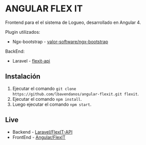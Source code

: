 # ANGULAR FLEX IT
Frontend para el el sistema de Logueo, desarrollado en Angular 4.

Plugin utilizados:
* Ngx-bootstrap - [valor-software/ngx-bootstrap](https://github.com/valor-software/ngx-bootstrap)

BackEnd:
* Laravel - [flexit-api](https://github.com/lbavendanos/laravel-flexit-api)

## Instalación

1. Ejecutar el comando `git clone https://github.com/lbavendanos/angular-flexit.git flexit`.
2. Ejecutar el comando `npm install`.
4. Luego ejecutar el comando `npm start`.

## Live

* Backend - [Laravel/FlexIT-API](https://flexit-api.herokuapp.com/)
* FrontEnd - [Angular/FlexIT](https://flexit.herokuapp.com/)